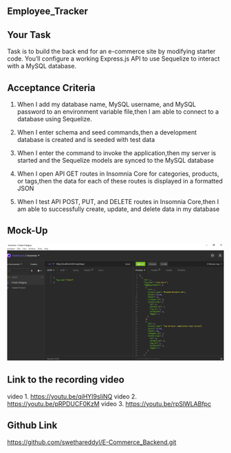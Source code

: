 ## Employee_Tracker

## Your Task

Task is to build the back end for an e-commerce site by modifying starter code. You’ll configure a working Express.js API to use Sequelize to interact with a MySQL database.

## Acceptance Criteria

1. When I add my database name, MySQL username, and MySQL password to an environment variable file,then I am able to connect to a database using Sequelize.

2. When I enter schema and seed commands,then a development database is created and is seeded with test data

3. When I enter the command to invoke the application,then my server is started and the Sequelize models are synced to the MySQL database

4. When I open API GET routes in Insomnia Core for categories, products, or tags,then the data for each of these routes is displayed in a formatted JSON

5. When I test API POST, PUT, and DELETE routes in Insomnia Core,then I am able to successfully create, update, and delete data in my database

## Mock-Up

![E-COMMERCE_BACKEND](./assets/Mockup.PNG)


## Link to the recording video

video 1. https://youtu.be/qiHYI9sIiNQ
video 2. https://youtu.be/pRPDUCF0KzM
video 3. https://youtu.be/rpSlWLABfpc


## Github Link

https://github.com/swethareddyl/E-Commerce_Backend.git


